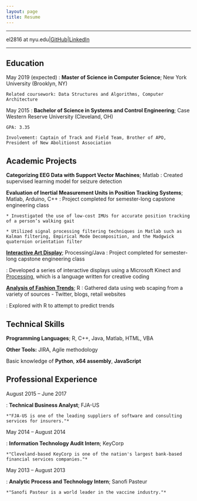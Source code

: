 ```yaml
---
layout: page
title: Resume
---
```


----

el2816 at nyu.edu|[GitHub](https://github.com/emelinemeline)|[LinkedIn](https://www.linkedin.com/in/emelineliu/)

----


Education
---------

May 2019 (expected)
:   **Master of Science in Computer Science**; New York University (Brooklyn, NY)

    Related coursework: Data Structures and Algorithms, Computer Architecture

May 2015
:   **Bachelor of Science in Systems and Control Engineering**; Case Western Reserve University (Cleveland, OH)

    GPA: 3.35
	
	Involvement: Captain of Track and Field Team, Brother of APO, President of New Abolitionst Association

Academic Projects
--------------------

**Categorizing EEG Data with Support Vector Machines**; Matlab
:	Created supervised learning model for seizure detection

**Evaluation of Inertial Measurement Units in Position Tracking Systems**; Matlab, Arduino, C++
:	Project completed for semester-long capstone engineering class

	* Investigated the use of low-cost IMUs for accurate position tracking of a person’s walking gait
	
	* Utilized signal processing filtering techniques in Matlab such as Kalman filtering, Empirical Mode Decomposition, and the Madgwick quaternion orientation filter

**[Interactive Art Display](http://emelineeecs399.blogspot.com/)**; Processing/Java
: Project completed for semester-long capstone engineering class
	
:	Developed a series of interactive displays using a Microsoft Kinect and [Processing](https://processing.org/), which is a language written for creative coding

**[Analysis of Fashion Trends](http://emelineliu.com/2016/07/13/DSCI351EmelineLiuAltProj4/)**; R
: 	Gathered data using web scaping from a variety of sources - Twitter, blogs, retail websites
	
:	Explored with R to attempt to predict trends


Technical Skills
--------------------

**Programming Languages**; R, C++, Java, Matlab, HTML, VBA

**Other Tools:** JIRA, Agile methodology

Basic knowledge of **Python**, **x64 assembly**, **JavaScript**
	
	
Professional Experience
----------
August 2015 – June 2017

:	**Technical Business Analyst**; FJA-US

	*"FJA-US is one of the leading suppliers of software and consulting services for insurers."*
	
May 2014 – August 2014

:	**Information Technology Audit Intern**; KeyCorp

	*"Cleveland-based KeyCorp is one of the nation's largest bank-based financial services companies."*

May 2013 – August 2013

:	**Analytic Process and Technology Intern**; Sanofi Pasteur

	*"Sanofi Pasteur is a world leader in the vaccine industry."*
	

